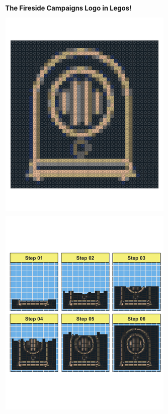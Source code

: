 ## The Fireside Campaigns Logo in Legos! 

![./myprojects/FiresideLegoLogo.png](https://raw.githubusercontent.com/elianemitchell/myprojects/main/FiresideLegoLogo.png)

![./myprojects/FiresideLegoLogoInstructions.png](https://raw.githubusercontent.com/elianemitchell/myprojects/main/FiresideLegoLogoInstructions.png)
